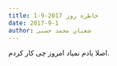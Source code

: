 ```yaml
---
title: خاطره روز 2017-9-1
date: 2017-9-1
author: شعبان محمد حسنی
---
```


اصلا یادم نمیاد امروز چی کار کردم.